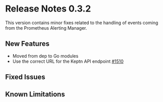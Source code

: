 # Release Notes 0.3.2

This version contains minor fixes related to the handling of events coming from the Prometheus Alerting Manager.

## New Features
- Moved from dep to Go modules
- Use the correct URL for the Keptn API endpoint [#1510](https://github.com/keptn/keptn/issues/1510)

## Fixed Issues

## Known Limitations
